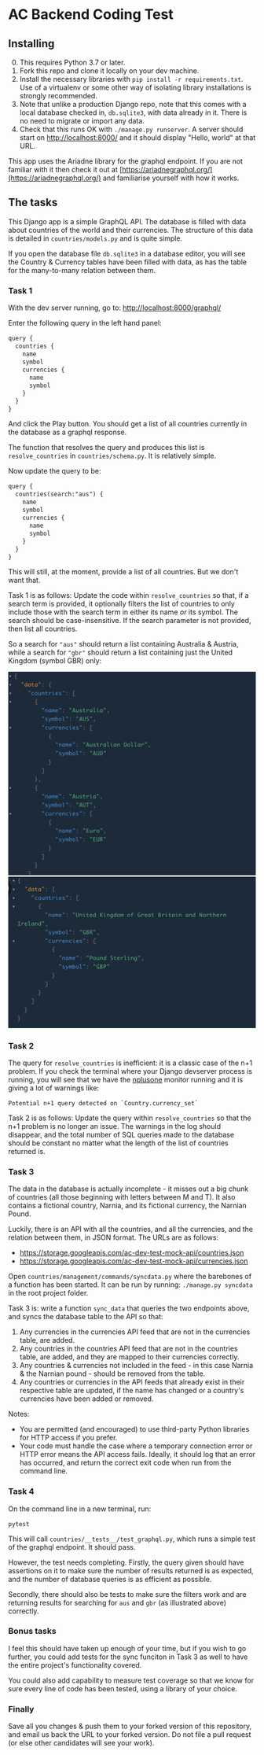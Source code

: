 # AC Backend Coding Test

## Installing

0. This requires Python 3.7 or later.
1. Fork this repo and clone it locally on your dev machine.
2. Install the necessary libraries with `pip install -r requirements.txt`. Use of a virtualenv or some other way of isolating library installations is strongly recommended.
2. Note that unlike a production Django repo, note that this comes with a local database checked in, `db.sqlite3`, with data already in it. There is no need to migrate or import any data.
3. Check that this runs OK with `./manage.py runserver`. A server should start on [http://localhost:8000/](http://localhost:8000/) and it should display "Hello, world" at that URL.

This app uses the Ariadne library for the graphql endpoint. If you are not familiar with it then check it out at [https://ariadnegraphql.org/](https://ariadnegraphql.org/) and familiarise yourself with how it works.

## The tasks

This Django app is a simple GraphQL API. The database is filled with data about countries of the world and their currencies. The structure of this data is detailed in `countries/models.py` and is quite simple.

If you open the database file `db.sqlite3` in a database editor, you will see the Country & Currency tables have been filled with data, as has the table for the many-to-many relation between them.

### Task 1

With the dev server running, go to: [http://localhost:8000/graphql/](http://localhost:8000/graphql/)

Enter the following query in the left hand panel:

```
query {
  countries {
    name
    symbol
    currencies {
      name
      symbol
    }
  }
}
```

And click the Play button. You should get a list of all countries currently in the database as a graphql response.

The function that resolves the query and produces this list is `resolve_countries` in `countries/schema.py`. It is relatively simple.

Now update the query to be:

```
query {
  countries(search:"aus") {
    name
    symbol
    currencies {
      name
      symbol
    }
  }
}
```

This will still, at the moment, provide a list of all countries. But we don't want that.

Task 1 is as follows: Update the code within `resolve_countries` so that, if a search term is provided, it optionally filters the list of countries to only include those with the search term in either its name _or_ its symbol. The search should be case-insensitive. If the search parameter is not provided, then list all countries.

So a search for `"aus"` should return a list containing Australia & Austria, while a search for `"gbr"` should return a list containing just the United Kingdom (symbol GBR) only:

![](/images/screenshot3.png)
![](/images/screenshot4.png)

### Task 2

The query for `resolve_countries` is inefficient: it is a classic case of the n+1 problem. If you check the terminal where your Django devserver process is running, you will see that we have the [nplusone](https://github.com/jmcarp/nplusone) monitor running and it is giving a lot of warnings like:

```
Potential n+1 query detected on `Country.currency_set`
```

Task 2 is as follows: Update the query within `resolve_countries` so that the n+1 problem is no longer an issue. The warnings in the log should disappear, and the total number of SQL queries made to the database should be constant no matter what the length of the list of countries returned is.

### Task 3

The data in the database is actually incomplete - it misses out a big chunk of countries (all those beginning with letters between M and T). It also contains a fictional country, Narnia, and its fictional currency, the Narnian Pound.

Luckily, there is an API with all the countries, and all the currencies, and the relation between them, in JSON format. The URLs are as follows:

* https://storage.googleapis.com/ac-dev-test-mock-api/countries.json
* https://storage.googleapis.com/ac-dev-test-mock-api/currencies.json

Open `countries/management/commands/syncdata.py` where the barebones of a function has been started. It can be run by running: `./manage.py syncdata` in the root project folder.

Task 3 is: write a function `sync_data` that queries the two endpoints above, and syncs the database table to the API so that:

1. Any currencies in the currencies API feed that are not in the currencies table, are added.
2. Any countries in the countries API feed that are not in the countries table, are added, and they are mapped to their currencies correctly.
3. Any countries & currencies not included in the feed - in this case Narnia & the Narnian pound - should be removed from the table.
4. Any countries or currencies in the API feeds that already exist in their respective table are updated, if the name has changed or a country's currencies have been added or removed.

Notes:

* You are permitted (and encouraged) to use third-party Python libraries for HTTP access if you prefer.
* Your code must handle the case where a temporary connection error or HTTP error means the API access fails. Ideally, it should log that an error has occurred, and return the correct exit code when run from the command line.

### Task 4

On the command line in a new terminal, run:

    pytest

This will call `countries/__tests__/test_graphql.py`, which runs a simple test of the graphql endpoint. It should pass.

However, the test needs completing. Firstly, the query given should have assertions on it to make sure the number of results returned is as expected, and the number of database queries is as efficient as possible.

Secondly, there should also be tests to make sure the filters work and are returning results for searching for `aus` and `gbr` (as illustrated above) correctly.

### Bonus tasks

I feel this should have taken up enough of your time, but if you wish to go further, you could add tests for the sync funciton in Task 3 as well to have the entire project's functionality covered.

You could also add capability to measure test coverage so that we know for sure every line of code has been tested, using a library of your choice.

### Finally

Save all you changes & push them to your forked version of this repository, and email us back the URL to your forked version. Do not file a pull request (or else other candidates will see your work).
